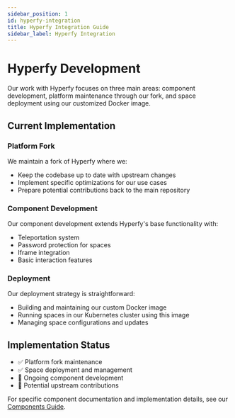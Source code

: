 ```yaml
---
sidebar_position: 1
id: hyperfy-integration
title: Hyperfy Integration Guide
sidebar_label: Hyperfy Integration
---
```


# Hyperfy Development

Our work with Hyperfy focuses on three main areas: component development, platform maintenance through our fork, and space deployment using our customized Docker image.

## Current Implementation

### Platform Fork
We maintain a fork of Hyperfy where we:
- Keep the codebase up to date with upstream changes
- Implement specific optimizations for our use cases
- Prepare potential contributions back to the main repository

### Component Development
Our component development extends Hyperfy's base functionality with:
- Teleportation system
- Password protection for spaces
- Iframe integration
- Basic interaction features

### Deployment
Our deployment strategy is straightforward:
- Building and maintaining our custom Docker image
- Running spaces in our Kubernetes cluster using this image
- Managing space configurations and updates

## Implementation Status

- ✅ Platform fork maintenance
- ✅ Space deployment and management
- 🔄 Ongoing component development
- 🔄 Potential upstream contributions

For specific component documentation and implementation details, see our [Components Guide](components).
